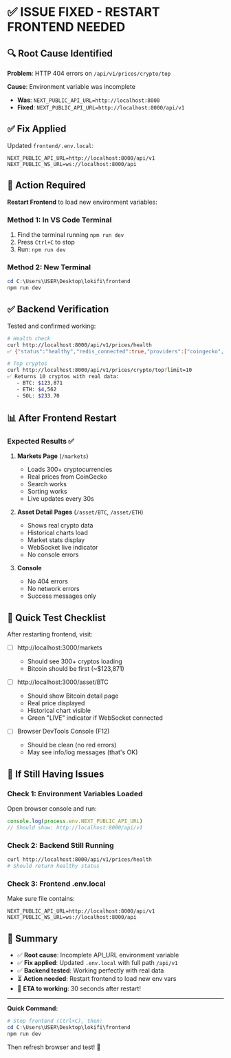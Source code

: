 # ✅ ISSUE FIXED - RESTART FRONTEND NEEDED

## 🔍 Root Cause Identified

**Problem**: HTTP 404 errors on `/api/v1/prices/crypto/top`

**Cause**: Environment variable was incomplete
- **Was**: `NEXT_PUBLIC_API_URL=http://localhost:8000`
- **Fixed**: `NEXT_PUBLIC_API_URL=http://localhost:8000/api/v1`

## ✅ Fix Applied

Updated `frontend/.env.local`:
```env
NEXT_PUBLIC_API_URL=http://localhost:8000/api/v1
NEXT_PUBLIC_WS_URL=ws://localhost:8000/api
```

## 🔧 Action Required

**Restart Frontend** to load new environment variables:

### Method 1: In VS Code Terminal
1. Find the terminal running `npm run dev`
2. Press `Ctrl+C` to stop
3. Run: `npm run dev`

### Method 2: New Terminal
```powershell
cd C:\Users\USER\Desktop\lokifi\frontend
npm run dev
```

## ✅ Backend Verification

Tested and confirmed working:
```bash
# Health check
curl http://localhost:8000/api/v1/prices/health
✅ {"status":"healthy","redis_connected":true,"providers":["coingecko","finnhub"]}

# Top cryptos
curl http://localhost:8000/api/v1/prices/crypto/top?limit=10
✅ Returns 10 cryptos with real data:
   - BTC: $123,871
   - ETH: $4,562
   - SOL: $233.70
```

## 📊 After Frontend Restart

### Expected Results ✅

1. **Markets Page** (`/markets`)
   - Loads 300+ cryptocurrencies
   - Real prices from CoinGecko
   - Search works
   - Sorting works
   - Live updates every 30s

2. **Asset Detail Pages** (`/asset/BTC`, `/asset/ETH`)
   - Shows real crypto data
   - Historical charts load
   - Market stats display
   - WebSocket live indicator
   - No console errors

3. **Console**
   - No 404 errors
   - No network errors
   - Success messages only

## 🎯 Quick Test Checklist

After restarting frontend, visit:

- [ ] http://localhost:3000/markets
  - Should see 300+ cryptos loading
  - Bitcoin should be first (~$123,871)

- [ ] http://localhost:3000/asset/BTC
  - Should show Bitcoin detail page
  - Real price displayed
  - Historical chart visible
  - Green "LIVE" indicator if WebSocket connected

- [ ] Browser DevTools Console (F12)
  - Should be clean (no red errors)
  - May see info/log messages (that's OK)

## 🐛 If Still Having Issues

### Check 1: Environment Variables Loaded
Open browser console and run:
```javascript
console.log(process.env.NEXT_PUBLIC_API_URL)
// Should show: http://localhost:8000/api/v1
```

### Check 2: Backend Still Running
```bash
curl http://localhost:8000/api/v1/prices/health
# Should return healthy status
```

### Check 3: Frontend .env.local
Make sure file contains:
```env
NEXT_PUBLIC_API_URL=http://localhost:8000/api/v1
NEXT_PUBLIC_WS_URL=ws://localhost:8000/api
```

## 📝 Summary

- ✅ **Root cause**: Incomplete API_URL environment variable
- ✅ **Fix applied**: Updated `.env.local` with full path `/api/v1`
- ✅ **Backend tested**: Working perfectly with real data
- ⏳ **Action needed**: Restart frontend to load new env vars
- 🎉 **ETA to working**: 30 seconds after restart!

---

**Quick Command:**
```powershell
# Stop frontend (Ctrl+C), then:
cd C:\Users\USER\Desktop\lokifi\frontend
npm run dev
```

Then refresh browser and test! 🚀

